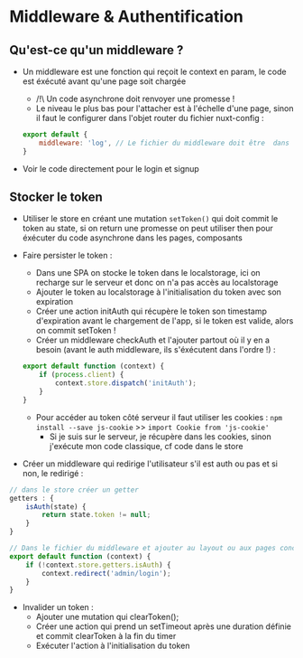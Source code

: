 # Middleware & Authentification

## Qu'est-ce qu'un middleware ?

* Un middleware est une fonction qui reçoit le context en param, le code est éxécuté avant qu'une page soit chargée
    * /!\ Un code asynchrone doit renvoyer une promesse !
    * Le niveau le plus bas pour l'attacher est à l'échelle d'une page, sinon il faut le configurer dans l'objet router du fichier nuxt-config :
    ```js
    export default {
        middleware: 'log', // Le fichier du middleware doit être  dans le dossier middleware
    }
    ```

* Voir le code directement pour le login et signup

## Stocker le token

* Utiliser le store en créant une mutation `setToken()` qui doit commit le token au state, si on return une promesse on peut utiliser then pour éxécuter du code asynchrone dans les pages, composants

* Faire persister le token :
    * Dans une SPA on stocke le token dans le localstorage, ici on recharge sur le serveur et donc on n'a pas accès au localstorage
    * Ajouter le token au localstorage à l'initialisation du token avec son expiration
    * Créer une action initAuth qui récupère le token son timestamp d'expiration avant le chargement de l'app, si le token est valide, alors on commit setToken !
    * Créer un middleware checkAuth et l'ajouter partout où il y en a besoin (avant le auth middleware, ils s'éxécutent dans l'ordre !) :
    ```js
    export default function (context) {
        if (process.client) {
            context.store.dispatch('initAuth');
        }
    }
    ```
    * Pour accéder au token côté serveur il faut utiliser les cookies : `npm install --save js-cookie` >> `import Cookie from 'js-cookie'`
        * Si je suis sur le serveur, je récupère dans les cookies, sinon j'exécute mon code classique, cf code dans le store

* Créer un middleware qui redirige l'utilisateur s'il est auth ou pas et si non, le redirigé :
```js
// dans le store créer un getter
getters : {
    isAuth(state) {
        return state.token != null;
    }
}

// Dans le fichier du middleware et ajouter au layout ou aux pages concernées
export default function (context) {
    if (!context.store.getters.isAuth) {
        context.redirect('admin/login');
    }
}
```

* Invalider un token :
    * Ajouter une mutation qui clearToken();
    * Créer une action qui prend un setTimeout après une duration définie et commit clearToken à la fin du timer
    * Exécuter l'action à l'initialisation du token
